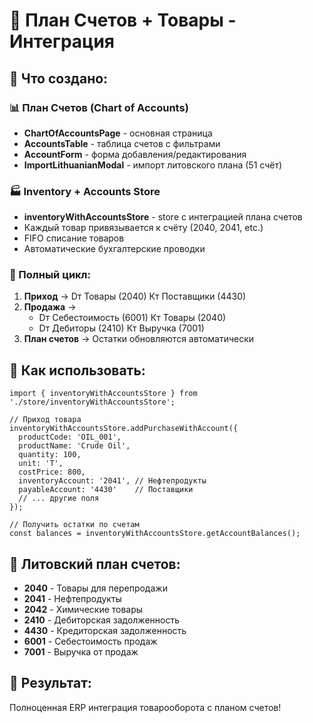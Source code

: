 # 🎯 План Счетов + Товары - Интеграция

## 🚀 Что создано:

### 📊 План Счетов (Chart of Accounts)
- **ChartOfAccountsPage** - основная страница
- **AccountsTable** - таблица счетов с фильтрами  
- **AccountForm** - форма добавления/редактирования
- **ImportLithuanianModal** - импорт литовского плана (51 счёт)

### 🏭 Inventory + Accounts Store
- **inventoryWithAccountsStore** - store с интеграцией плана счетов
- Каждый товар привязывается к счёту (2040, 2041, etc.)
- FIFO списание товаров
- Автоматические бухгалтерские проводки

### 🎯 Полный цикл:
1. **Приход** → Dт Товары (2040) Кт Поставщики (4430)
2. **Продажа** → 
   - Dт Себестоимость (6001) Кт Товары (2040)  
   - Dт Дебиторы (2410) Кт Выручка (7001)
3. **План счетов** → Остатки обновляются автоматически

## 🔧 Как использовать:

```tsx
import { inventoryWithAccountsStore } from './store/inventoryWithAccountsStore';

// Приход товара
inventoryWithAccountsStore.addPurchaseWithAccount({
  productCode: 'OIL_001',
  productName: 'Crude Oil',
  quantity: 100,
  unit: 'T',
  costPrice: 800,
  inventoryAccount: '2041', // Нефтепродукты
  payableAccount: '4430'    // Поставщики
  // ... другие поля
});

// Получить остатки по счетам
const balances = inventoryWithAccountsStore.getAccountBalances();
```

## 🎯 Литовский план счетов:
- **2040** - Товары для перепродажи
- **2041** - Нефтепродукты  
- **2042** - Химические товары
- **2410** - Дебиторская задолженность
- **4430** - Кредиторская задолженность
- **6001** - Себестоимость продаж
- **7001** - Выручка от продаж

## 🚀 Результат:
Полноценная ERP интеграция товарооборота с планом счетов!
